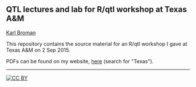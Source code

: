 ## QTL lectures and lab for R/qtl workshop at Texas A&M

[Karl Broman](http://kbroman.org)

This repository contains the source material for an R/qtl workshop I
gave at Texas A&M on 2 Sep 2015.

PDFs can be found on my website,
[here](http://kbroman.org/pages/teaching.html) (search for "Texas").

---

[![CC BY](http://i.creativecommons.org/l/by/3.0/88x31.png)](http://creativecommons.org/licenses/by/3.0/)
